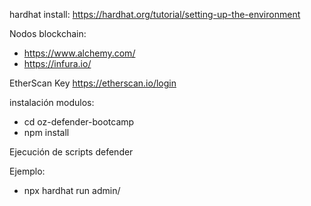 hardhat install:
https://hardhat.org/tutorial/setting-up-the-environment

Nodos blockchain:
* https://www.alchemy.com/
* https://infura.io/

EtherScan Key
https://etherscan.io/login

instalación modulos:

* cd oz-defender-bootcamp 
* npm install

Ejecución de scripts defender

Ejemplo:
* npx hardhat run admin/<script> --network rinkeby|local

Ejecución peticiones https a través CURL CLI refierase a los files end-points-<modulo difender>.sh

forta bot:

https://forta.org/
https://docs.forta.network/en/latest/hardhat/
https://explorer.forta.network/
https://github.com/forta-network/forta-bot-examples

Nota: Se puede buscar algún smartcontract en MAINNET, y así probarlo con los bot de forta.

localstack:

https://docs.localstack.cloud/aws/sqs/
https://github.com/localstack/localstack#overview

awslocal cli:
https://github.com/localstack/awscli-local

token AWS-OZ:

Admin .-
* username: API_KEY
* password: API_SECRET
* pool_id: us-west-2_94f3puJWv
* client_id: 40e58hbc7pktmnp9i26hh5nsav

Relayer .- 
* username: API_KEY
* password: API_SECRET
* pool_id: us-west-2_iLmIggsiy
* client_id: 1bpd19lcr33qvg5cr3oi79rdap

pkg python:

pip3 install boto3  
pip3 install warrant  
pip3 install sagemaker

Python3.8 > versión ...

Obtener Token = curl Authentication: Bearer $TOKEN:

Python3.8 <tools/aws-token-admin.py|aws-token-relayer.py>

ngrok install:

https://ngrok.com/download
ngrok http <port URL local>

Nota: Test Webhook a través de la creación dummy de algún POST o de forma ágil una QUEUE SQS, lo anterior para probar SENTINEL con URL externa, usando ngrok.
